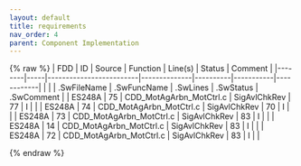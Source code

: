 ```yaml
---
layout: default
title: requirements
nav_order: 4
parent: Component Implementation
---
```

{% raw %}
| FDD    | ID  | Source                  | Function     | Line(s)  | Status    | Comment    |
|--------|-----|-------------------------|--------------|----------|-----------|------------|
|        |     | .SwFileName             | .SwFuncName  | .SwLines | .SwStatus | .SwComment |
| ES248A | 75  | CDD_MotAgArbn_MotCtrl.c | SigAvlChkRev | 77       | I         |            |
| ES248A | 74  | CDD_MotAgArbn_MotCtrl.c | SigAvlChkRev | 70       | I         |            |
| ES248A | 73  | CDD_MotAgArbn_MotCtrl.c | SigAvlChkRev | 83       | I         |            |
| ES248A | 14  | CDD_MotAgArbn_MotCtrl.c | SigAvlChkRev | 83       | I         |            |
| ES248A | 72  | CDD_MotAgArbn_MotCtrl.c | SigAvlChkRev | 83       | I         |            |

{% endraw %}